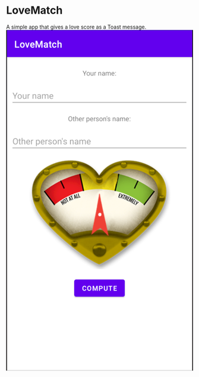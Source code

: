 # LoveMatch
A simple app that gives a love score as a Toast message.
![Alt text](https://github.com/whyalike/LoveMatch/blob/main/LoveMatch-screenshot.png?raw=true "Optional Title")
